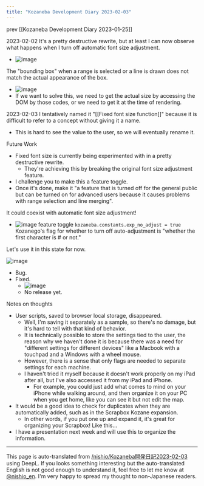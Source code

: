 ```yaml
---
title: "Kozaneba Development Diary 2023-02-03"
---
```


prev  [[Kozaneba Development Diary 2023-01-25]]

2023-02-02
It's a pretty destructive rewrite, but at least I can now observe what happens when I turn off automatic font size adjustment.
- ![image](https://gyazo.com/98982a33a6751566c08afe60884e34a1/thumb/1000)

The "bounding box" when a range is selected or a line is drawn does not match the actual appearance of the box.
- ![image](https://gyazo.com/61564c7a5390c089bc7a3d5203e3294d/thumb/1000)
- If we want to solve this, we need to get the actual size by accessing the DOM by those codes, or we need to get it at the time of rendering.


2023-02-03
I tentatively named it "[[Fixed font size function]]" because it is difficult to refer to a concept without giving it a name.
- This is hard to see the value to the user, so we will eventually rename it.

Future Work
- Fixed font size is currently being experimented with in a pretty destructive rewrite.
    - They're achieving this by breaking the original font size adjustment feature.
- I challenge you to make this a feature toggle.
- Once it's done, make it "a feature that is turned off for the general public but can be turned on for advanced users because it causes problems with range selection and line merging".

It could coexist with automatic font size adjustment!
- ![image](https://gyazo.com/ce81250e9ac8d91c6ce5941a251ae181/thumb/1000)
feature toggle
`kozaneba.constants.exp_no_adjust = true`
Kozanego's flag for whether to turn off auto-adjustment is "whether the first character is # or not."

Let's use it in this state for now.

![image](https://gyazo.com/653117636492ca9aa77c28242bd147d6/thumb/1000)
- Bug.
- Fixed.
    - ![image](https://gyazo.com/64f73e37e119678b0d4ca3f31a62e520/thumb/1000)
    - No release yet.


Notes on thoughts
- User scripts, saved to browser local storage, disappeared.
    - Well, I'm saving it separately as a sample, so there's no damage, but it's hard to tell with that kind of behavior.
    - It is technically possible to store the settings tied to the user, the reason why we haven't done it is because there was a need for "different settings for different devices" like a Macbook with a touchpad and a Windows with a wheel mouse.
    - However, there is a sense that only flags are needed to separate settings for each machine.
    - I haven't tried it myself because it doesn't work properly on my iPad after all, but I've also accessed it from my iPad and iPhone.
        - For example, you could just add what comes to mind on your iPhone while walking around, and then organize it on your PC when you get home, like you can see it but not edit the map.
- It would be a good idea to check for duplicates when they are automatically added, such as in the Scrapbox Kozane expansion.
    - In other words, if you put one up and expand it, it's great for organizing your Scrapbox! Like this...
- I have a presentation next week and will use this to organize the information.



---
This page is auto-translated from [/nishio/Kozaneba開発日記2023-02-03](https://scrapbox.io/nishio/Kozaneba開発日記2023-02-03) using DeepL. If you looks something interesting but the auto-translated English is not good enough to understand it, feel free to let me know at [@nishio_en](https://twitter.com/nishio_en). I'm very happy to spread my thought to non-Japanese readers.